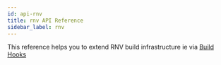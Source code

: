 ```yaml
---
id: api-rnv
title: rnv API Reference
sidebar_label: rnv
---
```


This reference helps you to extend RNV build infrastructure ie via [Build Hooks](guide-build-hooks.md)
